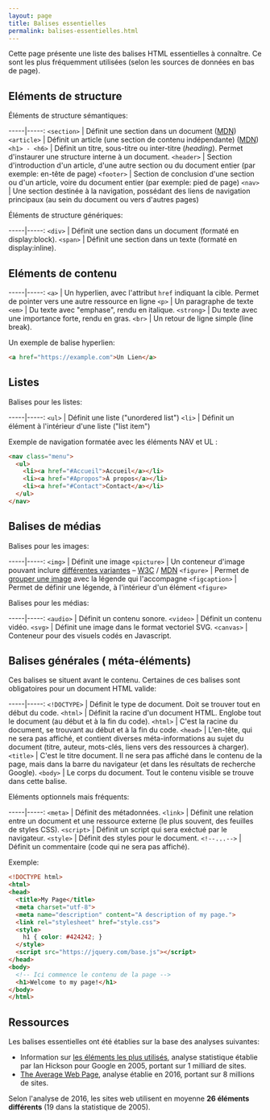```yaml
---
layout: page
title: Balises essentielles
permalink: balises-essentielles.html
---
```


Cette page présente une liste des balises HTML essentielles à connaître. Ce sont les plus fréquemment utilisées (selon les sources de données en bas de page).

## Eléments de structure

Éléments de structure sémantiques:

-----|-----:
`<section>` | Définit une section dans un document ([MDN](https://developer.mozilla.org/fr/docs/Web/HTML/Element/section))
`<article>` | Définit un article (une section de contenu indépendante) ([MDN](https://developer.mozilla.org/fr/docs/Web/HTML/Element/article))
`<h1> - <h6>` | Définit un titre, sous-titre ou inter-titre (*heading*). Permet d'instaurer une structure interne à un document.
`<header>` | Section d'introduction d'un article, d'une autre section ou du document entier (par exemple: en-tête de page)
`<footer>` | Section de conclusion d'une section ou d'un article, voire du document entier (par exemple: pied de page) 
`<nav>` | Une section destinée à la navigation, possédant des liens de navigation principaux (au sein du document ou vers d'autres pages)

Éléments de structure génériques:

-----|-----:
`<div>` | Définit une section dans un document (formaté en display:block).
`<span>` | Définit une section dans un texte (formaté en display:inline).

## Eléments de contenu

-----|-----:
`<a>` | Un hyperlien, avec l'attribut `href` indiquant la cible. Permet de pointer vers une autre ressource en ligne
`<p>` | Un paragraphe de texte 
`<em>` | Du texte avec "emphase", rendu en italique. 
`<strong>` | Du texte avec une importance forte, rendu en gras.
`<br>` | Un retour de ligne simple (line break).

Un exemple de balise hyperlien:

```html
<a href="https://example.com">Un Lien</a>
```

## Listes

Balises pour les listes:

-----|-----:
`<ul>` | Définit une liste ("unordered list")
`<li>` | Définit un élément à l'intérieur d'une liste ("list item")

Exemple de navigation formatée avec les éléments NAV et UL : 

```html
<nav class="menu">
  <ul>
    <li><a href="#Accueil">Accueil</a></li>
    <li><a href="#Apropos">À propos</a></li>
    <li><a href="#Contact">Contact</a></li>
  </ul>
</nav>
```

## Balises de médias

Balises pour les images:

-----|-----:
`<img>` | Définit une image
`<picture>` | Un conteneur d'image pouvant inclure [différentes variantes](https://cours-web.ch/media/25-balise-picture.html) – [W3C](http://w3c.github.io/html/semantics-embedded-content.html#the-picture-element) / [MDN](https://developer.mozilla.org/fr/docs/Web/HTML/Element/picture)
`<figure>` | Permet de [grouper une image](https://cours-web.ch/media/20-balise-figure.html) avec la légende qui l'accompagne
`<figcaption>` | Permet de définir une légende, à l'intérieur d'un élément `<figure>`

Balises pour les médias:

-----|-----:
`<audio>` | Définit un contenu sonore.
`<video>` | Définit un contenu vidéo.
`<svg>` | Définit une image dans le format vectoriel SVG.
`<canvas>` | Conteneur pour des visuels codés en Javascript.


## Balises générales ( méta-éléments)

Ces balises se situent avant le contenu. Certaines de ces balises sont obligatoires pour un document HTML valide:

-----|-----:
`<!DOCTYPE>` | Définit le type de document. Doit se trouver tout en début du code.
`<html>` | Définit la racine d'un document HTML. Englobe tout le document (au début et à la fin du code). 
`<html>` | C'est la racine du document, se trouvant au début et à la fin du code.
`<head>` | L'en-tête, qui ne sera pas affiché, et contient diverses méta-informations au sujet du document (titre, auteur, mots-clés, liens vers des ressources à charger).
`<title>` | C'est le titre document. Il ne sera pas affiché dans le contenu de la page, mais dans la barre du navigateur (et dans les résultats de recherche Google).
`<body>` | Le corps du document. Tout le contenu visible se trouve dans cette balise.

Eléments optionnels mais fréquents:

-----|-----:
`<meta>` | Définit des métadonnées.
`<link>` | Définit une relation entre un document et une ressource externe (le plus souvent, des feuilles de styles CSS).
`<script>` | Définit un script qui sera exéctué par le navigateur.
`<style>` | Définit des styles pour le document.
`<!--...-->` | Définit un commentaire (code qui ne sera pas affiché).

Exemple:

```html
<!DOCTYPE html>
<html>
<head>
  <title>My Page</title>
  <meta charset="utf-8">
  <meta name="description" content="A description of my page.">
  <link rel="stylesheet" href="style.css">
  <style>
    h1 { color: #424242; }
  </style>
  <script src="https://jquery.com/base.js"></script> 
</head>
<body>
  <!-- Ici commence le contenu de la page -->
  <h1>Welcome to my page!</h1>
</body>
</html>
```

## Ressources

Les balises essentielles ont été établies sur la base des analyses suivantes:

- Information sur [les éléments les plus utilisés](https://web.archive.org/web/20131003124411/https://developers.google.com/webmasters/state-of-the-web/2005/pages), analyse statistique établie par Ian Hickson pour Google en 2005, portant sur 1 milliard de sites.
- [The Average Web Page](https://css-tricks.com/average-web-page-data-analyzing-8-million-websites/), analyse établie en 2016, portant sur 8 millions de sites.

Selon l'analyse de 2016, les sites web utilisent en moyenne **26 éléments différents** (19 dans la statistique de 2005).
